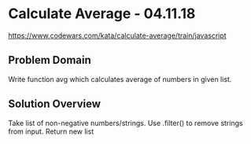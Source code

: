 # Calculate Average - 04.11.18
https://www.codewars.com/kata/calculate-average/train/javascript

## Problem Domain
Write function avg which calculates average of numbers in given list.

## Solution Overview
Take list of non-negative numbers/strings. Use .filter() to remove strings from input. Return new list 